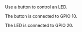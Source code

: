 Use a button to control an LED.

The button is connected to GPIO 10.

The LED is connected to GPIO 20.

